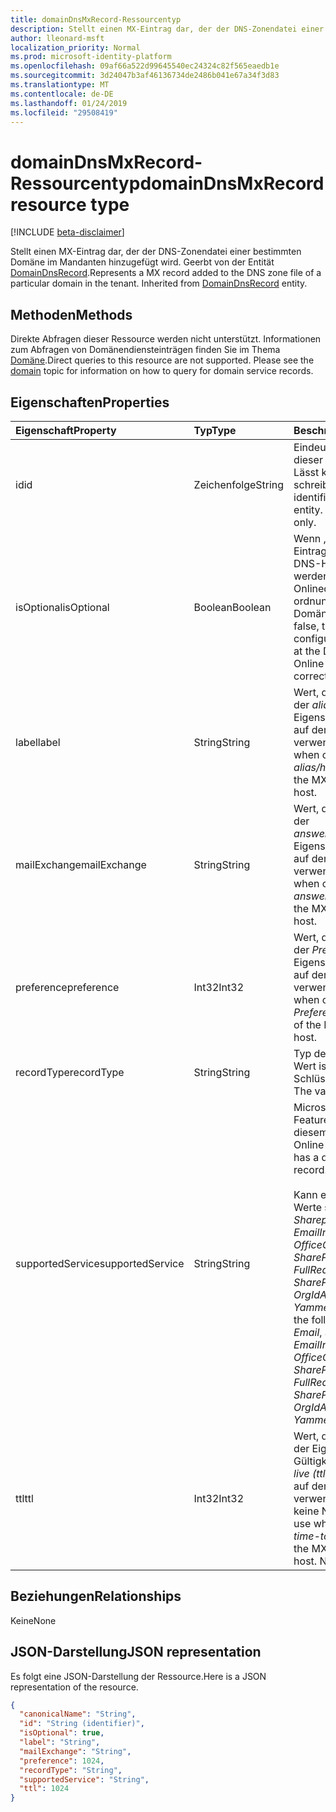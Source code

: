 ```yaml
---
title: domainDnsMxRecord-Ressourcentyp
description: Stellt einen MX-Eintrag dar, der der DNS-Zonendatei einer bestimmten Domäne im Mandanten hinzugefügt wird. Geerbt von der Entität DomainDnsRecord.
author: lleonard-msft
localization_priority: Normal
ms.prod: microsoft-identity-platform
ms.openlocfilehash: 09af66a522d99645540ec24324c82f565eaedb1e
ms.sourcegitcommit: 3d24047b3af46136734de2486b041e67a34f3d83
ms.translationtype: MT
ms.contentlocale: de-DE
ms.lasthandoff: 01/24/2019
ms.locfileid: "29508419"
---
```

# <a name="domaindnsmxrecord-resource-type"></a><span data-ttu-id="4eea4-104">domainDnsMxRecord-Ressourcentyp</span><span class="sxs-lookup"><span data-stu-id="4eea4-104">domainDnsMxRecord resource type</span></span>

[!INCLUDE [beta-disclaimer](../../includes/beta-disclaimer.md)]

<span data-ttu-id="4eea4-p102">Stellt einen MX-Eintrag dar, der der DNS-Zonendatei einer bestimmten Domäne im Mandanten hinzugefügt wird. Geerbt von der Entität [DomainDnsRecord](domaindnsrecord.md).</span><span class="sxs-lookup"><span data-stu-id="4eea4-p102">Represents a MX record added to the DNS zone file of a particular domain in the tenant. Inherited from [DomainDnsRecord](domaindnsrecord.md) entity.</span></span>

## <a name="methods"></a><span data-ttu-id="4eea4-107">Methoden</span><span class="sxs-lookup"><span data-stu-id="4eea4-107">Methods</span></span>
<span data-ttu-id="4eea4-p103">Direkte Abfragen dieser Ressource werden nicht unterstützt. Informationen zum Abfragen von Domänendiensteinträgen finden Sie im Thema [Domäne](domain.md).</span><span class="sxs-lookup"><span data-stu-id="4eea4-p103">Direct queries to this resource are not supported. Please see the [domain](domain.md) topic for information on how to query for domain service records.</span></span>

## <a name="properties"></a><span data-ttu-id="4eea4-110">Eigenschaften</span><span class="sxs-lookup"><span data-stu-id="4eea4-110">Properties</span></span>
| <span data-ttu-id="4eea4-111">Eigenschaft</span><span class="sxs-lookup"><span data-stu-id="4eea4-111">Property</span></span>     | <span data-ttu-id="4eea4-112">Typ</span><span class="sxs-lookup"><span data-stu-id="4eea4-112">Type</span></span>   |<span data-ttu-id="4eea4-113">Beschreibung</span><span class="sxs-lookup"><span data-stu-id="4eea4-113">Description</span></span>|
|:---------------|:--------|:----------|
|<span data-ttu-id="4eea4-114">id</span><span class="sxs-lookup"><span data-stu-id="4eea4-114">id</span></span>|<span data-ttu-id="4eea4-115">Zeichenfolge</span><span class="sxs-lookup"><span data-stu-id="4eea4-115">String</span></span>| <span data-ttu-id="4eea4-p104">Eindeutiger Bezeichner, der dieser Entität zugewiesen ist. Lässt keine Nullwerte zu, schreibgeschützt.</span><span class="sxs-lookup"><span data-stu-id="4eea4-p104">Unique identifier assigned to this entity. Not nullable, Read-only.</span></span>|
|<span data-ttu-id="4eea4-118">isOptional</span><span class="sxs-lookup"><span data-stu-id="4eea4-118">isOptional</span></span>|<span data-ttu-id="4eea4-119">Boolean</span><span class="sxs-lookup"><span data-stu-id="4eea4-119">Boolean</span></span>| <span data-ttu-id="4eea4-120">Wenn „false“, muss der MX-Eintrag vom Kunden auf dem DNS-Host konfiguriert werden, damit Microsoft-Onlinedienste ordnungsgemäß mit der Domäne funktionieren.</span><span class="sxs-lookup"><span data-stu-id="4eea4-120">If false, the MX record must be configured by the customer at the DNS host for Microsoft Online Services to operate correctly with the domain.</span></span> |
|<span data-ttu-id="4eea4-121">label</span><span class="sxs-lookup"><span data-stu-id="4eea4-121">label</span></span>|<span data-ttu-id="4eea4-122">String</span><span class="sxs-lookup"><span data-stu-id="4eea4-122">String</span></span>| <span data-ttu-id="4eea4-123">Wert, der beim Konfigurieren der *alias/host/name*-Eigenschaft des MX-Eintrags auf dem DNS-Host verwendet wird.</span><span class="sxs-lookup"><span data-stu-id="4eea4-123">Value used when configuring the *alias/host/name* property of the MX record at the DNS host.</span></span> |
|<span data-ttu-id="4eea4-124">mailExchange</span><span class="sxs-lookup"><span data-stu-id="4eea4-124">mailExchange</span></span>|<span data-ttu-id="4eea4-125">String</span><span class="sxs-lookup"><span data-stu-id="4eea4-125">String</span></span>| <span data-ttu-id="4eea4-126">Wert, der beim Konfigurieren der *answer/destination/value*-Eigenschaft des MX-Eintrags auf dem DNS-Host verwendet wird.</span><span class="sxs-lookup"><span data-stu-id="4eea4-126">Value used when configuring the *answer/destination/value* of the MX record at the DNS host.</span></span>|
|<span data-ttu-id="4eea4-127">preference</span><span class="sxs-lookup"><span data-stu-id="4eea4-127">preference</span></span>|<span data-ttu-id="4eea4-128">Int32</span><span class="sxs-lookup"><span data-stu-id="4eea4-128">Int32</span></span>| <span data-ttu-id="4eea4-129">Wert, der beim Konfigurieren der *Preference/Priority*-Eigenschaft des MX-Eintrags auf dem DNS-Host verwendet wird.</span><span class="sxs-lookup"><span data-stu-id="4eea4-129">Value used when configuring the *Preference/Priority* property of the MX record at the DNS host.</span></span> |
|<span data-ttu-id="4eea4-130">recordType</span><span class="sxs-lookup"><span data-stu-id="4eea4-130">recordType</span></span>|<span data-ttu-id="4eea4-131">String</span><span class="sxs-lookup"><span data-stu-id="4eea4-131">String</span></span>| <span data-ttu-id="4eea4-p105">Typ des DNS-Eintrags. Der Wert ist immer *MX*. Schlüssel</span><span class="sxs-lookup"><span data-stu-id="4eea4-p105">Type of DNS record. The value is always *Mx*. Key</span></span> |
|<span data-ttu-id="4eea4-135">supportedService</span><span class="sxs-lookup"><span data-stu-id="4eea4-135">supportedService</span></span>|<span data-ttu-id="4eea4-136">String</span><span class="sxs-lookup"><span data-stu-id="4eea4-136">String</span></span>| <span data-ttu-id="4eea4-137">Microsoft-Onlinedienst oder Feature mit Abhängigkeit von diesem MX-Eintrag.</span><span class="sxs-lookup"><span data-stu-id="4eea4-137">Microsoft Online Service or feature that has a dependency on this MX record.</span></span></br></br><span data-ttu-id="4eea4-138">Kann einer der folgenden Werte sein: **null**, *Email*, *Sharepoint*, *EmailInternalRelayOnly*, *OfficeCommunicationsOnline*, *SharePointDefaultDomain*, *FullRedelegation*, *SharePointPublic*, *OrgIdAuthentication*, *Yammer*, *Intune*</span><span class="sxs-lookup"><span data-stu-id="4eea4-138">Can be one of the following values: **null**, *Email*, *Sharepoint*, *EmailInternalRelayOnly*, *OfficeCommunicationsOnline*, *SharePointDefaultDomain*, *FullRedelegation*, *SharePointPublic*, *OrgIdAuthentication*, *Yammer*, *Intune*</span></span> |
|<span data-ttu-id="4eea4-139">ttl</span><span class="sxs-lookup"><span data-stu-id="4eea4-139">ttl</span></span>|<span data-ttu-id="4eea4-140">Int32</span><span class="sxs-lookup"><span data-stu-id="4eea4-140">Int32</span></span>| <span data-ttu-id="4eea4-p106">Wert, der beim Konfigurieren der Eigenschaft für die Gültigkeitsdauer (*time-to-live (ttl)*) des DNS-Eintrags auf dem DNS-Host verwendet werden soll. Lässt keine Nullwerte zu.</span><span class="sxs-lookup"><span data-stu-id="4eea4-p106">Value to use when configuring the *time-to-live (ttl)* property of the MX record at the DNS host. Not nullable</span></span> |

## <a name="relationships"></a><span data-ttu-id="4eea4-143">Beziehungen</span><span class="sxs-lookup"><span data-stu-id="4eea4-143">Relationships</span></span>
<span data-ttu-id="4eea4-144">Keine</span><span class="sxs-lookup"><span data-stu-id="4eea4-144">None</span></span>

## <a name="json-representation"></a><span data-ttu-id="4eea4-145">JSON-Darstellung</span><span class="sxs-lookup"><span data-stu-id="4eea4-145">JSON representation</span></span>
<span data-ttu-id="4eea4-146">Es folgt eine JSON-Darstellung der Ressource.</span><span class="sxs-lookup"><span data-stu-id="4eea4-146">Here is a JSON representation of the resource.</span></span>

<!-- {
  "blockType": "resource",
  "optionalProperties": [

  ],
  "@odata.type": "microsoft.graph.domainDnsMxRecord"
}-->

```json
{
  "canonicalName": "String",
  "id": "String (identifier)",
  "isOptional": true,
  "label": "String",
  "mailExchange": "String",
  "preference": 1024,
  "recordType": "String",
  "supportedService": "String",
  "ttl": 1024
}

```

<!-- uuid: 8fcb5dbc-d5aa-4681-8e31-b001d5168d79
2015-10-25 14:57:30 UTC -->
<!--
{
  "type": "#page.annotation",
  "description": "domainDnsMxRecord resource",
  "keywords": "",
  "section": "documentation",
  "tocPath": "",
  "suppressions": [
    "Error: /api-reference/beta/resources/domaindnsmxrecord.md:\r\n      Exception processing links.\r\n    System.ArgumentException: Link Definition was null. Link text: !INCLUDE [beta-disclaimer](../../includes/beta-disclaimer.md)\r\n      at ApiDoctor.Validation.DocFile.get_LinkDestinations()\r\n      at ApiDoctor.Validation.DocSet.ValidateLinks(Boolean includeWarnings, String[] relativePathForFiles, IssueLogger issues, Boolean requireFilenameCaseMatch, Boolean printOrphanedFiles)"
  ]
}
-->
